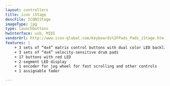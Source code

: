 ```yaml
---
layout: controllers
title: icon iStage 
descFile: ICONIStage
imageType: jpg
type: launchbuttons
hwInterface: usb, MIDI
vendorUrl: http://www.icon-global.com/Keyboards%2FPads_Pads_iStage.htm
features: |
    + 3 sets of “4x4” matrix control buttons with dual color LED backlight
    + 3 sets of “4x4” velocity-sensitive drum pads
    + 17 buttons with red LED
    + 2-segment LED display
    + 1 encoder for jog wheel for fast scrolling and other controls
    + 1 assignable fader

---
```



